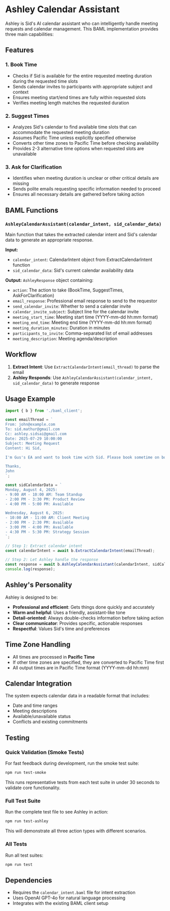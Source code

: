# Ashley Calendar Assistant

Ashley is Sid's AI calendar assistant who can intelligently handle meeting requests and calendar management. This BAML implementation provides three main capabilities:

## Features

### 1. **Book Time**
- Checks if Sid is available for the entire requested meeting duration during the requested time slots
- Sends calendar invites to participants with appropriate subject and context
- Ensures meeting start/end times are fully within requested slots
- Verifies meeting length matches the requested duration

### 2. **Suggest Times**
- Analyzes Sid's calendar to find available time slots that can accommodate the requested meeting duration
- Assumes Pacific Time unless explicitly specified otherwise
- Converts other time zones to Pacific Time before checking availability
- Provides 2-3 alternative time options when requested slots are unavailable

### 3. **Ask for Clarification**
- Identifies when meeting duration is unclear or other critical details are missing
- Sends polite emails requesting specific information needed to proceed
- Ensures all necessary details are gathered before taking action

## BAML Functions

### `AshleyCalendarAssistant(calendar_intent, sid_calendar_data)`
Main function that takes the extracted calendar intent and Sid's calendar data to generate an appropriate response.

**Input:**
- `calendar_intent`: CalendarIntent object from ExtractCalendarIntent function
- `sid_calendar_data`: Sid's current calendar availability data

**Output:** `AshleyResponse` object containing:
- `action`: The action to take (BookTime, SuggestTimes, AskForClarification)
- `email_response`: Professional email response to send to the requestor
- `send_calendar_invite`: Whether to send a calendar invite
- `calendar_invite_subject`: Subject line for the calendar invite
- `meeting_start_time`: Meeting start time (YYYY-mm-dd hh:mm format)
- `meeting_end_time`: Meeting end time (YYYY-mm-dd hh:mm format)
- `meeting_duration_minutes`: Duration in minutes
- `participants_to_invite`: Comma-separated list of email addresses
- `meeting_description`: Meeting agenda/description

## Workflow

1. **Extract Intent**: Use `ExtractCalendarIntent(email_thread)` to parse the email
2. **Ashley Responds**: Use `AshleyCalendarAssistant(calendar_intent, sid_calendar_data)` to generate response

## Usage Example

```typescript
import { b } from './baml_client';

const emailThread = `
From: john@example.com
To: sid.mathur@gmail.com
Cc: ashley.sidsai@gmail.com
Date: 2025-07-29 10:00:00
Subject: Meeting Request
Content: Hi Sid,

I'm Gus's EA and want to book time with Sid. Please book sometime on both Mon and Wed next week at 3pm for 30 mins? I'd like to discuss the Q4 project updates.

Thanks,
John
`;

const sidCalendarData = `
Monday, August 4, 2025:
- 9:00 AM - 10:00 AM: Team Standup
- 2:00 PM - 3:30 PM: Product Review
- 4:00 PM - 5:00 PM: Available

Wednesday, August 6, 2025:
- 10:00 AM - 11:00 AM: Client Meeting
- 2:00 PM - 2:30 PM: Available
- 3:00 PM - 4:00 PM: Available
- 4:30 PM - 5:30 PM: Strategy Session
`;

// Step 1: Extract calendar intent
const calendarIntent = await b.ExtractCalendarIntent(emailThread);

// Step 2: Let Ashley handle the response
const response = await b.AshleyCalendarAssistant(calendarIntent, sidCalendarData);
console.log(response);
```

## Ashley's Personality

Ashley is designed to be:
- **Professional and efficient**: Gets things done quickly and accurately
- **Warm and helpful**: Uses a friendly, assistant-like tone
- **Detail-oriented**: Always double-checks information before taking action
- **Clear communicator**: Provides specific, actionable responses
- **Respectful**: Values Sid's time and preferences

## Time Zone Handling

- All times are processed in **Pacific Time**
- If other time zones are specified, they are converted to Pacific Time first
- All output times are in Pacific Time format (YYYY-mm-dd hh:mm)

## Calendar Integration

The system expects calendar data in a readable format that includes:
- Date and time ranges
- Meeting descriptions
- Available/unavailable status
- Conflicts and existing commitments

## Testing

### Quick Validation (Smoke Tests)
For fast feedback during development, run the smoke test suite:

```bash
npm run test-smoke
```

This runs representative tests from each test suite in under 30 seconds to validate core functionality.

### Full Test Suite
Run the complete test file to see Ashley in action:

```bash
npm run test-ashley
```

This will demonstrate all three action types with different scenarios.

### All Tests
Run all test suites:

```bash
npm run test
```

## Dependencies

- Requires the `calendar_intent.baml` file for intent extraction
- Uses OpenAI GPT-4o for natural language processing
- Integrates with the existing BAML client setup 